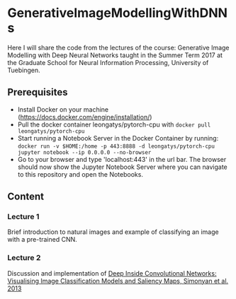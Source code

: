 # GenerativeImageModellingWithDNNs
Here I will share the code from the lectures of the course: Generative Image Modelling with Deep Neural Networks taught in the Summer Term 2017 at the Graduate School for Neural Information Processing, University of Tuebingen.
## Prerequisites
- Install Docker on your machine (https://docs.docker.com/engine/installation/)
- Pull the docker container leongatys/pytorch-cpu with
`docker pull leongatys/pytorch-cpu`
- Start running a Notebook Server in the Docker Container by running: `docker run -v $HOME:/home -p 443:8888 -d leongatys/pytorch-cpu jupyter notebook --ip 0.0.0.0 --no-browser`
- Go to your browser and type 'localhost:443'  in the url bar. The browser should now show the Jupyter Notebook Server where you can navigate to this repository and open the Notebooks.

## Content
### Lecture 1
Brief introduction to natural images and example of classifying an image with a pre-trained CNN.
### Lecture 2
Discussion and implementation of [Deep Inside Convolutional Networks: Visualising Image Classification Models and Saliency Maps, Simonyan et al. 2013](https://arxiv.org/abs/1312.6034)
